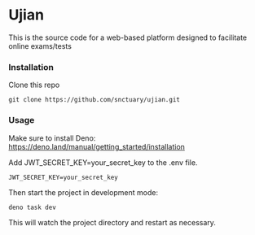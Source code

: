 # Ujian

This is the source code for a web-based platform designed to facilitate online
exams/tests

### Installation

Clone this repo

```
git clone https://github.com/snctuary/ujian.git
```

### Usage

Make sure to install Deno: https://deno.land/manual/getting_started/installation

Add JWT_SECRET_KEY=your_secret_key to the .env file.

```
JWT_SECRET_KEY=your_secret_key
```

Then start the project in development mode:

```
deno task dev
```

This will watch the project directory and restart as necessary.
